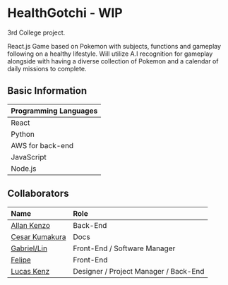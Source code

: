 # HealthGotchi - WIP
3rd College project.

React.js Game based on Pokemon with subjects, functions and gameplay following on a healthy lifestyle. 
Will utilize A.I recognition for gameplay alongside with having a diverse collection of Pokemon and a calendar of daily missions to complete.

## Basic Information
| Programming Languages  |
| ------------- |
| React  |
| Python  |
| AWS for back-end  |
| JavaScript  |
| Node.js  |

## Collaborators

| Name     | Role |
| :--- | :--- |
| [Allan Kenzo](https://github.com/AllanKenzo) | Back-End |
| [Cesar Kumakura](https://github.com/CesarKumakura) | Docs |
| [Gabriel/Lin](https://github.com/Heistoo) | Front-End / Software Manager |
| [Felipe](https://github.com/felip-000) | Front-End |
| [Lucas Kenz](https://github.com/LucasKenz) | Designer / Project Manager / Back-End |
